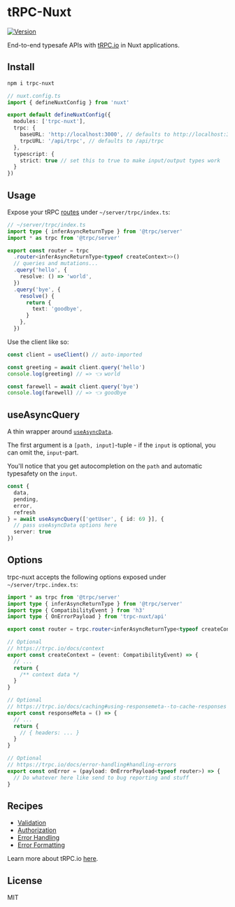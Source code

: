# tRPC-Nuxt

[![Version](https://img.shields.io/npm/v/trpc-nuxt?style=flat&colorA=000000&colorB=000000)](https://www.npmjs.com/package/trpc-nuxt)

End-to-end typesafe APIs with [tRPC.io](https://trpc.io/) in Nuxt applications.

## Install

```bash
npm i trpc-nuxt
```

```ts
// nuxt.config.ts
import { defineNuxtConfig } from 'nuxt'

export default defineNuxtConfig({
  modules: ['trpc-nuxt'],
  trpc: {
    baseURL: 'http://localhost:3000', // defaults to http://localhost:3000
    trpcURL: '/api/trpc', // defaults to /api/trpc
  },
  typescript: {
    strict: true // set this to true to make input/output types work
  }
})
```

## Usage

Expose your tRPC [routes](https://trpc.io/docs/router) under `~/server/trpc/index.ts`:

```ts
// ~/server/trpc/index.ts
import type { inferAsyncReturnType } from '@trpc/server'
import * as trpc from '@trpc/server'

export const router = trpc
  .router<inferAsyncReturnType<typeof createContext>>()
  // queries and mutations...
  .query('hello', {
    resolve: () => 'world',
  })
  .query('bye', {
    resolve() {
      return {
        text: 'goodbye',
      }
    },
  })
```

Use the client like so:

```ts
const client = useClient() // auto-imported

const greeting = await client.query('hello')
console.log(greeting) // => 👈 world

const farewell = await client.query('bye')
console.log(farewell) // => 👈 goodbye
```

## useAsyncQuery

A thin wrapper around [`useAsyncData`](https://v3.nuxtjs.org/api/composables/use-async-data/).

The first argument is a `[path, input]`-tuple - if the `input` is optional, you can omit the, `input`-part.

You'll notice that you get autocompletion on the `path` and automatic typesafety on the `input`.

```ts
const {
  data,
  pending,
  error,
  refresh
} = await useAsyncQuery(['getUser', { id: 69 }], {
  // pass useAsyncData options here
  server: true
})
```

## Options

trpc-nuxt accepts the following options exposed under `~/server/trpc.index.ts`:

```ts
import * as trpc from '@trpc/server'
import type { inferAsyncReturnType } from '@trpc/server'
import type { CompatibilityEvent } from 'h3'
import type { OnErrorPayload } from 'trpc-nuxt/api'

export const router = trpc.router<inferAsyncReturnType<typeof createContext>>()

// Optional
// https://trpc.io/docs/context
export const createContext = (event: CompatibilityEvent) => {
  // ...
  return {
    /** context data */
  }
}

// Optional
// https://trpc.io/docs/caching#using-responsemeta--to-cache-responses
export const responseMeta = () => {
  // ...
  return {
    // { headers: ... }
  }
}

// Optional
// https://trpc.io/docs/error-handling#handling-errors
export const onError = (payload: OnErrorPayload<typeof router>) => {
  // Do whatever here like send to bug reporting and stuff
}
```

## Recipes

- [Validation](/recipes/validation.md)
- [Authorization](/recipes/authorization.md)
- [Error Handling](/recipes/error-handling.md)
- [Error Formatting](/recipes/error-formatting.md)

Learn more about tRPC.io [here](https://trpc.io/docs).

## License

MIT
